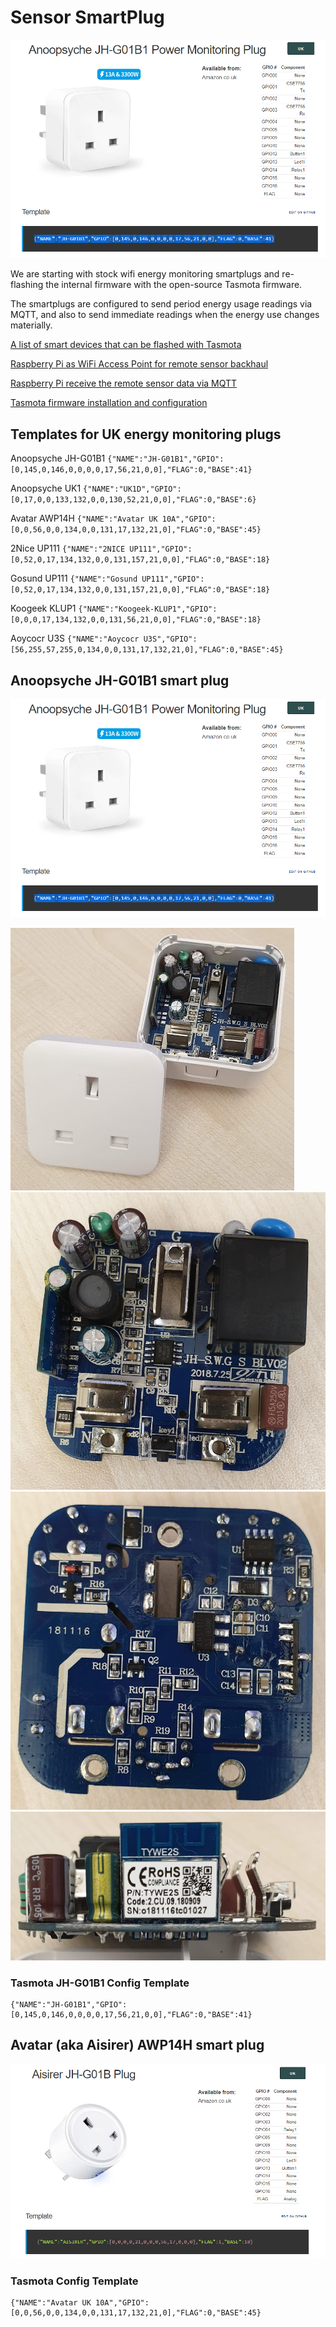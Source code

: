 # Sensor SmartPlug

![smartplug](Anoopsyche_JH-G01B1/JH-G01B1.png)

We are starting with stock wifi energy monitoring smartplugs and re-flashing the internal firmware
with the open-source Tasmota firmware.

The smartplugs are configured to send period energy usage readings via MQTT, and also to send
immediate readings when the energy use changes materially.

[A list of smart devices that can be flashed with Tasmota](https://blakadder.github.io/templates)

[Raspberry Pi as WiFi Access Point for remote sensor backhaul](pi_ap/README.md)

[Raspberry Pi receive the remote sensor data via MQTT](pi_mqtt/README.md)

[Tasmota firmware installation and configuration](tasmota/README.md)

## Templates for UK energy monitoring plugs

Anoopsyche JH-G01B1 `{"NAME":"JH-G01B1","GPIO":[0,145,0,146,0,0,0,0,17,56,21,0,0],"FLAG":0,"BASE":41}`

Anoopsyche UK1 `{"NAME":"UK1D","GPIO":[0,17,0,0,133,132,0,0,130,52,21,0,0],"FLAG":0,"BASE":6}`

Avatar AWP14H `{"NAME":"Avatar UK 10A","GPIO":[0,0,56,0,0,134,0,0,131,17,132,21,0],"FLAG":0,"BASE":45}`

2Nice UP111 `{"NAME":"2NICE UP111","GPIO":[0,52,0,17,134,132,0,0,131,157,21,0,0],"FLAG":0,"BASE":18}`

Gosund UP111 `{"NAME":"Gosund UP111","GPIO":[0,52,0,17,134,132,0,0,131,157,21,0,0],"FLAG":0,"BASE":18}`

Koogeek KLUP1 `{"NAME":"Koogeek-KLUP1","GPIO":[0,0,0,17,134,132,0,0,131,56,21,0,0],"FLAG":0,"BASE":18}`

Aoycocr U3S `{"NAME":"Aoycocr U3S","GPIO":[56,255,57,255,0,134,0,0,131,17,132,21,0],"FLAG":0,"BASE":45}`

## Anoopsyche JH-G01B1 smart plug

![Anoopsyche smart plug](Anoopsyche_JH-G01B1/JH-G01B1.png)

![open](Anoopsyche_JH-G01B1/open.jpg)
![top](Anoopsyche_JH-G01B1/circuit_top.jpg)
![bottom](Anoopsyche_JH-G01B1/circuit_bottom.jpg)
![side](Anoopsyche_JH-G01B1/circuit_side.jpg)

### Tasmota JH-G01B1 Config Template
```
{"NAME":"JH-G01B1","GPIO":[0,145,0,146,0,0,0,0,17,56,21,0,0],"FLAG":0,"BASE":41}
```

## Avatar (aka Aisirer) AWP14H smart plug

![Avatar AWP14H smart plug](Avatar_AWP14H/AWP14H.png)

### Tasmota Config Template
```
{"NAME":"Avatar UK 10A","GPIO":[0,0,56,0,0,134,0,0,131,17,132,21,0],"FLAG":0,"BASE":45}
```
